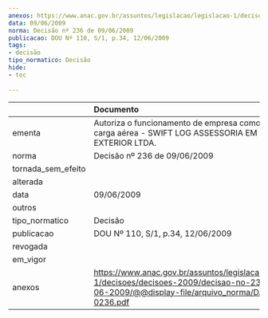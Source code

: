 ```yaml
---
anexos: https://www.anac.gov.br/assuntos/legislacao/legislacao-1/decisoes/decisoes-2009/decisao-no-236-de-09-06-2009/@@display-file/arquivo_norma/DA2009-0236.pdf
data: 09/06/2009
norma: Decisão nº 236 de 09/06/2009
publicacao: DOU Nº 110, S/1, p.34, 12/06/2009
tags:
- decisão
tipo_normatico: Decisão
hide: 
- toc 
 
---
```


|                    | Documento                                                                                                                                                 |
|:-------------------|:----------------------------------------------------------------------------------------------------------------------------------------------------------|
| ementa             | Autoriza o funcionamento de empresa como agência de carga aérea - SWIFT LOG ASSESSORIA EM COMÉRCIO EXTERIOR LTDA.                                         |
| norma              | Decisão nº 236 de 09/06/2009                                                                                                                              |
| tornada_sem_efeito |                                                                                                                                                           |
| alterada           |                                                                                                                                                           |
| data               | 09/06/2009                                                                                                                                                |
| outros             |                                                                                                                                                           |
| tipo_normatico     | Decisão                                                                                                                                                   |
| publicacao         | DOU Nº 110, S/1, p.34, 12/06/2009                                                                                                                         |
| revogada           |                                                                                                                                                           |
| em_vigor           |                                                                                                                                                           |
| anexos             | https://www.anac.gov.br/assuntos/legislacao/legislacao-1/decisoes/decisoes-2009/decisao-no-236-de-09-06-2009/@@display-file/arquivo_norma/DA2009-0236.pdf |